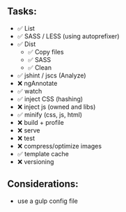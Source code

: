 ## Tasks:
  * :white_check_mark: List
  * :white_check_mark: SASS / LESS (using autoprefixer)
  * :white_check_mark: Dist
    * :white_check_mark: Copy files
    * :white_check_mark: SASS
    * :white_check_mark: Clean
  * :white_check_mark: jshint / jscs (Analyze)
  * :x: ngAnnotate
  * :white_check_mark: watch
  * :white_check_mark: inject CSS (hashing)
  * :x: inject js (owned and libs)
  * :white_check_mark: minify (css, js, html)
  * :x: build + profile
  * :x: serve
  * :x: test
  * :x: compress/optimize images
  * :white_check_mark: template cache
  * :x: versioning

## Considerations:
  * use a gulp config file
